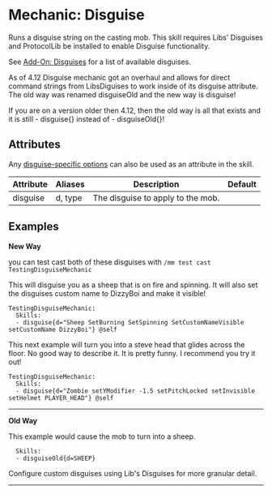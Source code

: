 Mechanic: Disguise
==================

Runs a disguise string on the casting mob. This skill requires Libs'
Disguises and ProtocolLib be installed to enable Disguise functionality.

See [Add-On: Disguises](/addons/disguises/start) for a list of available
disguises.

As of 4.12 Disguise mechanic got an overhaul and allows for direct command strings from LibsDiguises to work inside of its disguise attribute. The old way was renamed disguiseOld and the new way is disguise!

If you are on a version older then 4.12, then the old way is all that exists and it is still - disguise{} instead of - disguiseOld{}!

Attributes
----------

Any [disguise-specific
options](http://mythicmobs.net/manual/doku.php/addons/disguises/start#options)
can also be used as an attribute in the skill.

| Attribute | Aliases | Description                       | Default |
|-----------|---------|-----------------------------------|---------|
| disguise  | d, type | The disguise to apply to the mob. |         |

  

Examples
--------

**New Way**

you can test cast both of these disguises with ``/mm test cast TestingDisguiseMechanic``

This will disguise you as a sheep that is on fire and spinning. It will also set the disguises custom name to DizzyBoi and make it visible!
```
TestingDisguiseMechanic:
  Skills:
  - disguise{d="Sheep SetBurning SetSpinning SetCustomNameVisible setCustomName DizzyBoi"} @self
```

This next example will turn you into a steve head that glides across the floor. No good way to describe it. It is pretty funny. I recommend you try it out!

```
TestingDisguiseMechanic:
  Skills:
  - disguise{d="Zombie setYModifier -1.5 setPitchLocked setInvisible setHelmet PLAYER_HEAD"} @self
```

---------
**Old Way**

This example would cause the mob to turn into a sheep.

      Skills:
      - disguiseOld{d=SHEEP}

Configure custom disguises using Lib's Disguises for more granular detail.

---------